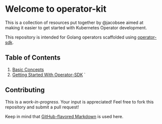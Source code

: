 # Welcome to operator-kit

This is a collection of resources put together by @jacobsee aimed at making it easier to get started with Kubernetes Operator development.

This repository is intended for Golang operators scaffolded using [operator-sdk](https://github.com/operator-framework/operator-sdk).

## Table of Contents

1. [Basic Concepts](basic-concepts.md)
2. [Getting Started With Operator-SDK](starting-operator-sdk.md)
`
## Contributing

This is a _work-in-progress_. Your input is appreciated! Feel free to fork this repository and submit a pull request!

Keep in mind that [GitHub-flavored Markdown](https://guides.github.com/features/mastering-markdown/) is used here.